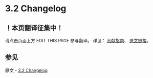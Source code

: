 # 3.2 Changelog

## ！本页翻译征集中！

请点击页面上方 EDIT THIS PAGE 参与翻译。
详见：
[贡献指南]( https://github.com/JinMuInfo/MongoDB-Manual-zh/blob/master/CONTRIBUTING.md )、
[原文链接](  https://docs.mongodb.com/manual/release-notes/3.2-changelog/  )。

## 参见

原文 - [3.2 Changelog]( https://docs.mongodb.com/manual/release-notes/3.2-changelog/ )


